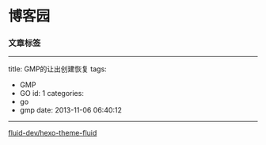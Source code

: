 # 博客园

### 文章标签
---
title: GMP的让出创建恢复
tags:
  - GMP
  - GO
id: 1
categories:
  - go
  - gmp
date: 2013-11-06 06:40:12
---

[fluid-dev/hexo-theme-fluid](https://github.com/fluid-dev/hexo-theme-fluid)